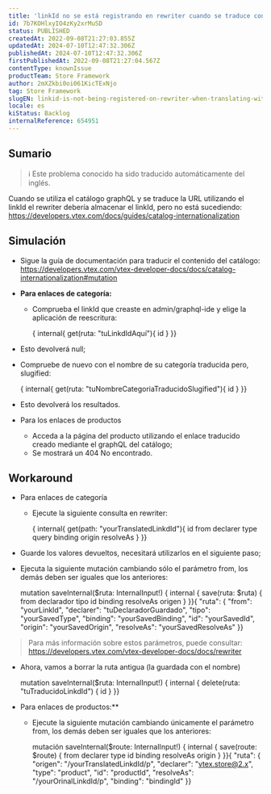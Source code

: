 ```yaml
---
title: 'linkId no se está registrando en rewriter cuando se traduce con graphql catálogo'
id: 7b7KOHlxyIO4zKy2xrMuSD
status: PUBLISHED
createdAt: 2022-09-08T21:27:03.855Z
updatedAt: 2024-07-10T12:47:32.306Z
publishedAt: 2024-07-10T12:47:32.306Z
firstPublishedAt: 2022-09-08T21:27:04.567Z
contentType: knownIssue
productTeam: Store Framework
author: 2mXZkbi0oi061KicTExNjo
tag: Store Framework
slugEN: linkid-is-not-being-registered-on-rewriter-when-translating-with-catalog-graphql
locale: es
kiStatus: Backlog
internalReference: 654951
---
```


## Sumario

>ℹ️ Este problema conocido ha sido traducido automáticamente del inglés.


Cuando se utiliza el catálogo graphQL y se traduce la URL utilizando el linkId el rewriter debería almacenar el linkId, pero no está sucediendo: https://developers.vtex.com/docs/guides/catalog-internationalization


##

## Simulación



- Sigue la guía de documentación para traducir el contenido del catálogo: https://developers.vtex.com/vtex-developer-docs/docs/catalog-internationalization#mutation
- **Para enlaces de categoría:**
  - Comprueba el linkId que creaste en admin/graphql-ide y elige la aplicación de reescritura:

    { internal{ get(ruta: "tuLinkdIdAquí"){ id } }}



- Esto devolverá null;
- Compruebe de nuevo con el nombre de su categoría traducida pero, slugified:

    { internal{ get(ruta: "tuNombreCategoriaTraducidoSlugified"){ id } }}



- Esto devolverá los resultados.



- Para los enlaces de productos
  - Acceda a la página del producto utilizando el enlace traducido creado mediante el graphQL del catálogo;
  - Se mostrará un 404 No encontrado.



## Workaround



- Para enlaces de categoría
  - Ejecute la siguiente consulta en rewriter:

    { internal{ get(path: "yourTranslatedLinkdId"){ id from declarer type query binding origin resolveAs } }}



- Guarde los valores devueltos, necesitará utilizarlos en el siguiente paso;
- Ejecuta la siguiente mutación cambiando sólo el parámetro from, los demás deben ser iguales que los anteriores:

    mutation saveInternal($ruta: InternalInput!) { internal { save(ruta: $ruta) { from declarador tipo id binding resolveAs origen } }}{ "ruta": { "from": "yourLinkId", "declarer": "tuDeclaradorGuardado", "tipo": "yourSavedType", "binding": "yourSavedBinding", "id": "yourSavedId", "origin": "yourSavedOrigin", "resolveAs": "yourSavedResolveAs" }}

> Para más información sobre estos parámetros, puede consultar: https://developers.vtex.com/vtex-developer-docs/docs/rewriter



- Ahora, vamos a borrar la ruta antigua (la guardada con el nombre)

    mutation saveInternal($ruta: InternalInput!) { internal { delete(ruta: "tuTraducidoLinkdId") { id } }}



- Para enlaces de productos:**
  - Ejecute la siguiente mutación cambiando únicamente el parámetro from, los demás deben ser iguales que los anteriores:

    mutación saveInternal($route: InternalInput!) { internal { save(route: $route) { from declarer type id binding resolveAs origin } }}{ "ruta": { "origen": "/yourTranslatedLinkdId/p", "declarer": "vtex.store@2.x", "type": "product", "id": "productId", "resolveAs": "/yourOrinalLinkdId/p", "binding": "bindingId" }}





